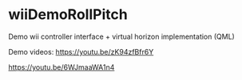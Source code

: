 # wiiDemoRollPitch
Demo wii controller interface + virtual horizon implementation (QML)


Demo videos:
https://youtu.be/zK94zfBfr6Y

https://youtu.be/6WJmaaWA1n4

